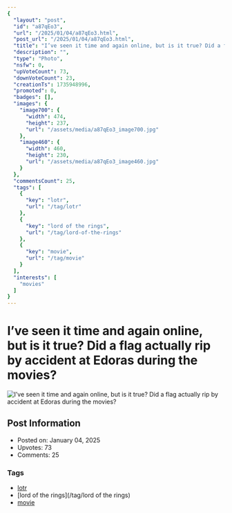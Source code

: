 ```yaml
---
{
  "layout": "post",
  "id": "a87qEo3",
  "url": "/2025/01/04/a87qEo3.html",
  "post_url": "/2025/01/04/a87qEo3.html",
  "title": "I’ve seen it time and again online, but is it true? Did a flag actually rip by accident at Edoras during the movies?",
  "description": "",
  "type": "Photo",
  "nsfw": 0,
  "upVoteCount": 73,
  "downVoteCount": 23,
  "creationTs": 1735948996,
  "promoted": 0,
  "badges": [],
  "images": {
    "image700": {
      "width": 474,
      "height": 237,
      "url": "/assets/media/a87qEo3_image700.jpg"
    },
    "image460": {
      "width": 460,
      "height": 230,
      "url": "/assets/media/a87qEo3_image460.jpg"
    }
  },
  "commentsCount": 25,
  "tags": [
    {
      "key": "lotr",
      "url": "/tag/lotr"
    },
    {
      "key": "lord of the rings",
      "url": "/tag/lord-of-the-rings"
    },
    {
      "key": "movie",
      "url": "/tag/movie"
    }
  ],
  "interests": [
    "movies"
  ]
}
---
```


# I’ve seen it time and again online, but is it true? Did a flag actually rip by accident at Edoras during the movies?

![I’ve seen it time and again online, but is it true? Did a flag actually rip by accident at Edoras during the movies?](/assets/media/a87qEo3_image700.jpg)

## Post Information

- Posted on: January 04, 2025
- Upvotes: 73
- Comments: 25

### Tags

- [lotr](/tag/lotr)
- [lord of the rings](/tag/lord of the rings)
- [movie](/tag/movie)
